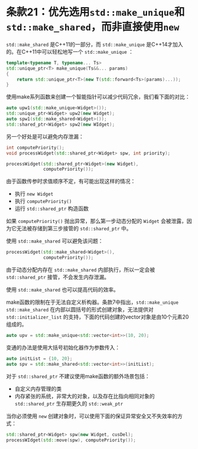 # 条款21：优先选用`std::make_unique`和`std::make_shared`，而非直接使用`new`

`std::make_shared` 是C++11的一部分，而 `std::make_unique` 是C++14才加入的。在C++11中可以轻松地写一个 `std::make_unique` ：

```cpp
template<typename T, typename... Ts>
std::unique_ptr<T> make_unique(Ts&&... params)
{
    return std::unique_ptr<T>(new T(std::forward<Ts>(params)...));
}
```

使用make系列函数来创建一个智能指针可以减少代码冗余，我们看下面的对比：

```cpp
auto upw1(std::make_unique<Widget>());
std::unique_ptr<Widget> upw2(new Widget);
auto spw1(std::make_shared<Widget>());
std::shared_ptr<Widget> spw2(new WIdget);
```

另一个好处是可以避免内存泄漏：

```cpp
int computePriority();
void processWidget(std::shared_ptr<Widget> spw, int priority);

processWidget(std::shared_ptr<Widget>(new Widget),
              computePriority());
```

由于函数传参时求值顺序不定，有可能出现这样的情况：

- 执行 `new Widget`
- 执行 `computePriority()`
- 运行 `std::shared_ptr` 构造函数

如果 `computePriority()` 抛出异常，那么第一步动态分配的 `Widget` 会被泄露，因为它无法被存储到第三步接管的 `std::shared_ptr` 中。

使用 `std::make_shared` 可以避免该问题：

```cpp
processWidget(std::make_shared<Widget>(),
              computePriority());
```

由于动态分配内存在 `std::make_shared` 内部执行，所以一定会被 `std::shared_ptr` 接管，不会发生内存泄漏。

使用 `std::make_shared` 也可以提高代码的效率。

make函数的限制在于无法自定义析构器。条款7中指出，`std::make_unique` `std::make_shared` 在内部以圆括号的形式创建对象，无法提供对 `std::initializer_list` 的支持，下面的代码创建的vector对象是由10个元素20组成的。

```cpp
auto upv = std::make_unique<std::vector<int>>(10, 20);
```

变通的办法是使用大括号初始化器作为参数传入：

```cpp
auto initList = {10, 20};
auto spv = std::make_shared<std::vector<int>>(initList);
```

对于 `std::shared_ptr` 不建议使用make函数的额外场景包括：

- 自定义内存管理的类
- 内存紧张的系统，非常大的对象，以及存在比指向相同对象的 `std::shared_ptr` 生存期更久的 `std::weak_ptr`

当你必须使用 `new` 创建对象时，可以使用下面的保证异常安全又不失效率的方式：

```cpp
std::shared_ptr<Widget> spw(new Widget, cusDel);
processWIdget(std::move(spw), computePriority());
```